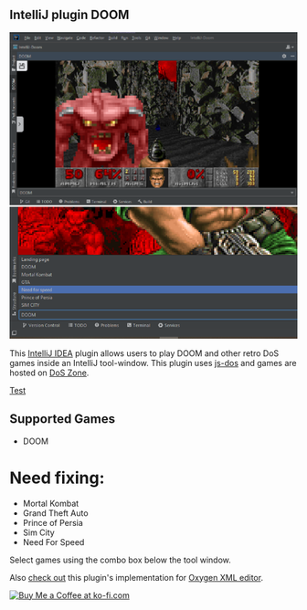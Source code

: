 IntelliJ plugin DOOM
---
![DOOM](doc/doomss.png)
![menu](doc/comboboxss.png)
<!-- Plugin description -->
This [IntelliJ IDEA](https://www.jetbrains.com/idea/) plugin allows users to play DOOM and other retro DoS games inside an IntelliJ tool-window.
This plugin uses [js-dos](https://github.com/caiiiycuk/js-dos) and games are hosted on [DoS Zone](https://dos.zone/).

[Test](/src/main/resources/gameHtmls/test.html)

## Supported Games
- DOOM

# Need fixing:
- Mortal Kombat
- Grand Theft Auto
- Prince of Persia
- Sim City
- Need For Speed

Select games using the combo box below the tool window.

Also [check out](https://github.com/KOTerra/oxygen-addon-doom) this plugin's implementation for [Oxygen XML editor](https://www.oxygenxml.com/).


<div/>
<a href='https://ko-fi.com/Y8Y1OAV70' target='_blank'><img height='36' style='border:0px;height:36px;' src='https://storage.ko-fi.com/cdn/kofi4.png?v=3' border='0' alt='Buy Me a Coffee at ko-fi.com' /></a>
<!-- Plugin description end -->

